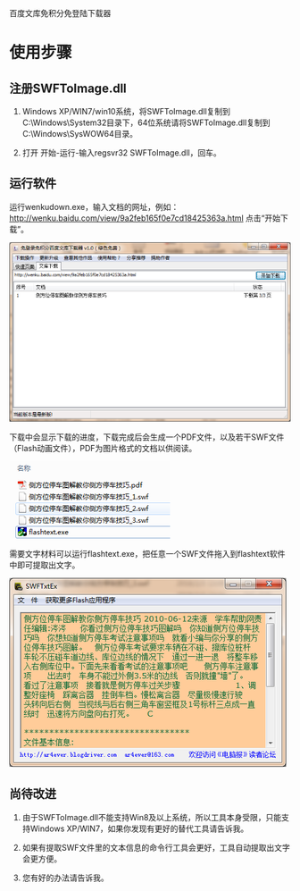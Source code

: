 
百度文库免积分免登陆下载器

# 使用步骤
## 注册SWFToImage.dll
1. Windows XP/WIN7/win10系统，将SWFToImage.dll复制到C:\Windows\System32目录下，64位系统请将SWFToImage.dll复制到C:\Windows\SysWOW64目录。

2. 打开 开始-运行-输入regsvr32 SWFToImage.dll，回车。

## 运行软件
运行wenkudown.exe，输入文档的网址，例如：http://wenku.baidu.com/view/9a2feb165f0e7cd18425363a.html 点击“开始下载”。

![image](./images/1.png)

下载中会显示下载的进度，下载完成后会生成一个PDF文件，以及若干SWF文件（Flash动画文件），PDF为图片格式的文档以供阅读。

![image](./images/2.png)

需要文字材料可以运行flashtext.exe，把任意一个SWF文件拖入到flashtext软件中即可提取出文字。

![image](./images/3.png)

## 尚待改进
1. 由于SWFToImage.dll不能支持Win8及以上系统，所以工具本身受限，只能支持Windows XP/WIN7，如果你发现有更好的替代工具请告诉我。

2. 如果有提取SWF文件里的文本信息的命令行工具会更好，工具自动提取出文字会更方便。

3. 您有好的办法请告诉我。